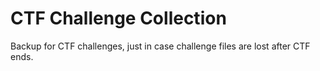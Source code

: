 # CTF Challenge Collection

Backup for CTF challenges, just in case challenge files are lost after CTF ends.
